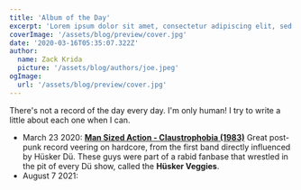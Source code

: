 ```yaml
---
title: 'Album of the Day'
excerpt: 'Lorem ipsum dolor sit amet, consectetur adipiscing elit, sed do eiusmod tempor incididunt ut labore et dolore magna aliqua. Praesent elementum facilisis leo vel fringilla est ullamcorper eget. At imperdiet dui accumsan sit amet nulla facilities morbi tempus.'
coverImage: '/assets/blog/preview/cover.jpg'
date: '2020-03-16T05:35:07.322Z'
author:
  name: Zack Krida
  picture: '/assets/blog/authors/joe.jpeg'
ogImage:
  url: '/assets/blog/preview/cover.jpg'
---
```


There's not a record of the day every day. I'm only human! I try to write a little about each one when I can.

- March 23 2020: **[Man Sized Action - Claustrophobia (1983)](https://www.youtube.com/watch?v=6ZFf1w53Rxc&t=27s)** Great post-punk record veering on hardcore, from the first band directly influenced by Hüsker Dü. These guys were part of a rabid fanbase that wrestled in the pit of every Dü show, called the **Hüsker Veggies**.
- August 7 2021: 
